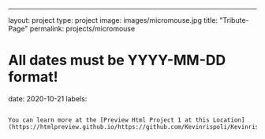 ---
layout: project
type: project
image: images/micromouse.jpg
title: "Tribute-Page"
permalink: projects/micromouse
# All dates must be YYYY-MM-DD format!
date: 2020-10-21
labels:

```

You can learn more at the [Preview Html Project 1 at this Location](https://htmlpreview.github.io/https://github.com/Kevinrispoli/Kevinrispoli.github.io/tree/master/images/index.html).



